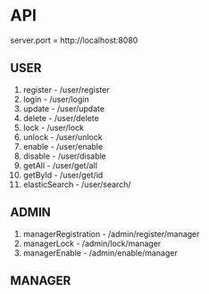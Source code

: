 # API

server.port = http://localhost:8080

## USER

1. register - /user/register
2. login - /user/login
3. update - /user/update
4. delete - /user/delete
5. lock - /user/lock
6. unlock - /user/unlock
7. enable - /user/enable
8. disable - /user/disable
9. getAll - /user/get/all
10. getById - /user/get/id
11. elasticSearch - /user/search/

## ADMIN
1. managerRegistration - /admin/register/manager
2. managerLock - /admin/lock/manager
3. managerEnable - /admin/enable/manager

## MANAGER
